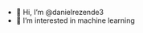 - 👋 Hi, I’m @danielrezende3
- 👀 I’m interested in machine learning

<!---
danielrezende3/danielrezende3 is a ✨ special ✨ repository because its `README.md` (this file) appears on your GitHub profile.
You can click the Preview link to take a look at your changes.
--->
